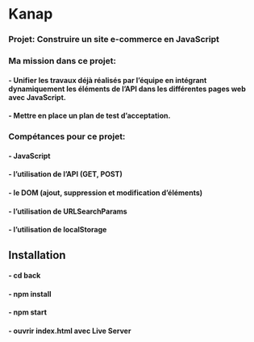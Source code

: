 # Kanap #
### Projet: Construire un site e-commerce en JavaScript 

### Ma mission dans ce projet: 
#### - Unifier les travaux déjà réalisés par l’équipe en intégrant dynamiquement les éléments de l’API dans les différentes pages web avec JavaScript.
#### - Mettre en place un plan de test d’acceptation.

### Compétances pour ce projet: 
#### - JavaScript
#### - l’utilisation de l’API (GET, POST) 
#### - le DOM (ajout, suppression et modification d’éléments) 
#### - l’utilisation de URLSearchParams 
#### - l’utilisation de localStorage

## Installation ##
#### - cd back
#### - npm install
#### - npm start
#### - ouvrir index.html avec Live Server


